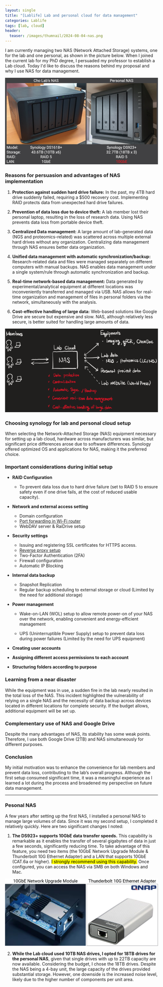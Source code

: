 ```yaml
---
layout: single
title: "[Lablife] Lab and personal cloud for data management"
categories: Lablife
tags: [lab, cloud]
header:
  teaser: /images/thumnail/2024-08-04-nas.png
---
```


I am currently managing two NAS (Network Attached Storage) systems, one for the lab and one personal, as shown in the picture below. When I joined the current lab for my PhD degree, I persuaded my professor to establish a Lab cloud. Today I'd like to discuss the reasons behind my proposal and why I use NAS for data management.

![240803_NAS.jpg](../../images/2024-08-04-nas/c223728bec3695fd122b3534216e6d035c59623d.jpg)

### Reasons for persuasion and advantages of NAS implementation

1. **Protection against sudden hard drive failure:**
   In the past, my 4TB hard drive suddenly failed, requiring a $500 recovery cost. Implementing RAID protects data from unexpected hard drive failures.

2. **Prevention of data loss due to device theft:**
   A lab member lost their personal laptop, resulting in the loss of research data. Using NAS prevents data loss from portable device theft.

3. **Centralized Data management:**
   A large amount of lab-generated data (NGS and proteomics-related) was scattered across multiple external hard drives without any organization. Centralizing data management through NAS ensures better data organization.

4. **Unified data management with automatic synchronization/backup:**
   Research-related data and files were managed separately on different computers with manual backups. NAS enables data management under a single system/rule through automatic synchronization and backup.

5. **Real-time network-based data management:**
   Data generated by experimental/analytical equipment at different locations was inconveniently transferred and managed via USB. NAS allows for real-time organization and management of files in personal folders via the network, simultaneously with the analysis.

6. **Cost-effective handling of large data:**
   Web-based solutions like Google Drive are secure but expensive and slow. NAS, although relatively less secure, is better suited for handling large amounts of data.

![](../../images/2024-08-04-nas/2024-08-05-00-19-17-image.png) 

### Choosing synology for lab and personal cloud setup

When selecting the Network-Attached Storage (NAS) equipment necessary for setting up a lab cloud, hardware across manufacturers was similar, but significant price differences arose due to software differences. Synology offered optimized OS and applications for NAS, making it the preferred choice.

### Important considerations during initial setup

- **RAID Configuration** 
  
  - To prevent data loss due to hard drive failure (set to RAID 5 to ensure safety even if one drive fails, at the cost of reduced usable capacity).

- **Network and external access setting**
  
  - Domain configuration
  - [Port forwarding in Wi-Fi router](https://www.youtube.com/watch?v=pHQaOqkAo48)
  - WebDAV server & RaiDrive setup

- **Security settings**
  
  - Issuing and registering SSL certificates for HTTPS access.
  - [Reverse proxy setup](https://www.youtube.com/watch?v=5j_vXgXkk7k&t=492s)
  - Two-Factor Authentication (2FA)
  - Firewall configuration
  - Automatic IP Blocking

- **Internal data backup**
  
  - Snapshot Replication
  - Regular backup scheduling to external storage or cloud (Limited by the need for additional storage)

- **Power management**
  
  - Wake-on-LAN (WOL) setup to allow remote power-on of your NAS over the network, enabling convenient and energy-efficient management
  
  - UPS (Uninterruptible Power Supply) setup to prevent data loss during power failures (Limited by the need for UPS equipment)

- **Creating user accounts**

- **Assigning different access permissions to each account**

- **Structuring folders according to purpose**

### Learning from a near disaster

While the equipment was in use, a sudden fire in the lab nearly resulted in the total loss of the NAS. This incident highlighted the vulnerability of relying on a single NAS and the necessity of data backup across devices located in different locations for complete security. If the budget allows, additional equipment will be set up.

### Complementary use of NAS and Google Drive

Despite the many advantages of NAS, its stability has some weak points. Therefore, I use both Google Drive (2TB) and NAS simultaneously for different purposes.

### Conclusion

My initial motivation was to enhance the convenience for lab members and prevent data loss, contributing to the lab’s overall progress. Although the first setup consumed significant time, it was a meaningful experience as I learned a lot during the process and broadened my perspective on future data management.

---

### Pesonal NAS

A few years after setting up the first NAS, I installed a personal NAS to manage large volumes of data. Since it was my second setup, I completed it relatively quickly. Here are two significant changes I noted:

1. **The DS923+ supports 10GbE data transfer speeds.** This capability is remarkable as it enables the transfer of several gigabytes of data in just a few seconds, significantly reducing time. To take advantage of this feature, you need two items (the 10GbE Network Upgrade Module & Thunderbolt 10G Ethernet Adapter) and a LAN that supports 10GbE (CAT.6a or higher). <mark>I strongly recommend using this capability.</mark> Once configured, you can access the NAS via SMB on both Windows and Mac.

![Untitled-1.jpg](../../images/2024-08-04-nas/787246ef2bd4c1b8f0938c06f166c99e2f18ace6.jpg)

2. **While the Lab cloud used 10TB NAS drives, I opted for 18TB drives for the personal NAS**, given that single drives with up to 22TB capacity are now available. Considering the budget, I chose the 18TB drives. Despite the NAS being a 4-bay unit, the large capacity of the drives provided substantial storage. However, one downside is the increased noise level, likely due to the higher number of components per unit area.
